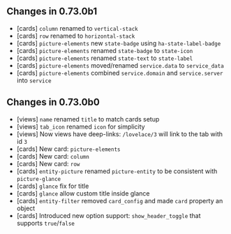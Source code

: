 ## Changes in 0.73.0b1
- [cards] `column` renamed to `vertical-stack`
- [cards] `row` renamed to `horizontal-stack`
- [cards] `picture-elements` new `state-badge` using `ha-state-label-badge`
- [cards] `picture-elements` renamed `state-badge` to `state-icon`
- [cards] `picture-elements` renamed `state-text` to `state-label`
- [cards] `picture-elements` moved/renamed `service.data` to `service_data`
- [cards] `picture-elements` combined `service.domain` and `service.server` into `service`

## Changes in 0.73.0b0
- [views] `name` renamed `title` to match cards setup
- [views] `tab_icon` renamed `icon` for simplicity
- [views] Now views have deep-links: `/lovelace/3` will link to the tab with id `3`
- [cards] New card: `picture-elements`
- [cards] New card: `column`
- [cards] New card: `row`
- [cards] `entity-picture` renamed `picture-entity` to be consistent with `picture-glance`
- [cards] `glance` fix for title
- [cards] `glance` allow custom title inside glance
- [cards] `entity-filter` removed `card_config` and made `card` property an object
- [cards] Introduced new option support: `show_header_toggle` that supports `true`/`false`
